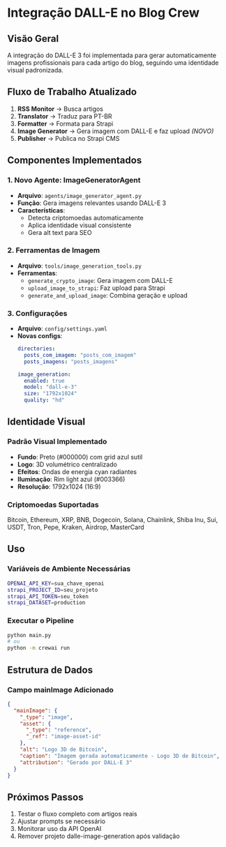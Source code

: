 # Integração DALL-E no Blog Crew

## Visão Geral

A integração do DALL-E 3 foi implementada para gerar automaticamente imagens profissionais para cada artigo do blog, seguindo uma identidade visual padronizada.

## Fluxo de Trabalho Atualizado

1. **RSS Monitor** → Busca artigos
2. **Translator** → Traduz para PT-BR
3. **Formatter** → Formata para Strapi
4. **Image Generator** → Gera imagem com DALL-E e faz upload *(NOVO)*
5. **Publisher** → Publica no Strapi CMS

## Componentes Implementados

### 1. Novo Agente: ImageGeneratorAgent
- **Arquivo**: `agents/image_generator_agent.py`
- **Função**: Gera imagens relevantes usando DALL-E 3
- **Características**:
  - Detecta criptomoedas automaticamente
  - Aplica identidade visual consistente
  - Gera alt text para SEO

### 2. Ferramentas de Imagem
- **Arquivo**: `tools/image_generation_tools.py`
- **Ferramentas**:
  - `generate_crypto_image`: Gera imagem com DALL-E
  - `upload_image_to_strapi`: Faz upload para Strapi
  - `generate_and_upload_image`: Combina geração e upload

### 3. Configurações
- **Arquivo**: `config/settings.yaml`
- **Novas configs**:
  ```yaml
  directories:
    posts_com_imagem: "posts_com_imagem"
    posts_imagens: "posts_imagens"
  
  image_generation:
    enabled: true
    model: "dall-e-3"
    size: "1792x1024"
    quality: "hd"
  ```

## Identidade Visual

### Padrão Visual Implementado
- **Fundo**: Preto (#000000) com grid azul sutil
- **Logo**: 3D volumétrico centralizado
- **Efeitos**: Ondas de energia cyan radiantes
- **Iluminação**: Rim light azul (#003366)
- **Resolução**: 1792x1024 (16:9)

### Criptomoedas Suportadas
Bitcoin, Ethereum, XRP, BNB, Dogecoin, Solana, Chainlink, Shiba Inu, Sui, USDT, Tron, Pepe, Kraken, Airdrop, MasterCard

## Uso

### Variáveis de Ambiente Necessárias
```bash
OPENAI_API_KEY=sua_chave_openai
strapi_PROJECT_ID=seu_projeto
strapi_API_TOKEN=seu_token
strapi_DATASET=production
```

### Executar o Pipeline
```bash
python main.py
# ou
python -m crewai run
```

## Estrutura de Dados

### Campo mainImage Adicionado
```json
{
  "mainImage": {
    "_type": "image",
    "asset": {
      "_type": "reference",
      "_ref": "image-asset-id"
    },
    "alt": "Logo 3D de Bitcoin",
    "caption": "Imagem gerada automaticamente - Logo 3D de Bitcoin",
    "attribution": "Gerado por DALL-E 3"
  }
}
```

## Próximos Passos

1. Testar o fluxo completo com artigos reais
2. Ajustar prompts se necessário
3. Monitorar uso da API OpenAI
4. Remover projeto dalle-image-generation após validação